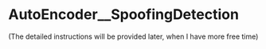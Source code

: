 # AutoEncoder__SpoofingDetection
(The detailed instructions will be provided later, when I have more free time)
